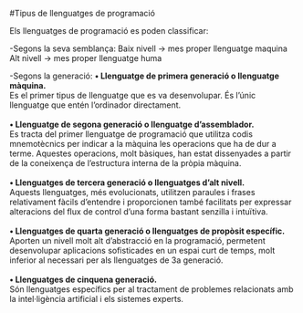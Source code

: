 #Tipus de llenguatges de programació

Els llenguatges de programació es poden classificar:

-Segons la seva semblança:
                        Baix nivell → mes proper llenguatge maquina<br>
                        Alt nivell → mes proper llenguatge huma<br>
                        
-Segons la generació:
**• Llenguatge de primera generació o llenguatge màquina.**<br>
Es el primer tipus de llenguatge que es va desenvolupar. És l’únic llenguatge que entén l’ordinador directament.<br><br>
**• Llenguatge de segona generació o llenguatge d’assemblador.**<br>
Es tracta del primer llenguatge de programació que utilitza codis mnemotècnics per indicar a la màquina les operacions que ha de dur a terme. Aquestes operacions, molt bàsiques, han estat dissenyades a partir de la coneixença de l’estructura interna de la pròpia màquina.<br><br>
**• Llenguatges de tercera generació o llenguatges d’alt nivell.**<br>
Aquests llenguatges, més evolucionats, utilitzen paraules i frases relativament fàcils d’entendre i proporcionen també facilitats per expressar alteracions del flux de control d’una forma bastant senzilla i intuïtiva.<br><br>
**• Llenguatges de quarta generació o llenguatges de propòsit específic.**<br>
Aporten un nivell molt alt d’abstracció en la programació, permetent desenvolupar aplicacions sofisticades en un espai curt de temps, molt inferior al necessari per als llenguatges de 3a generació.<br><br>
**• Llenguatges de cinquena generació.<br>**
Són llenguatges específics per al tractament de problemes relacionats amb la intel·ligència artificial i els sistemes experts.
